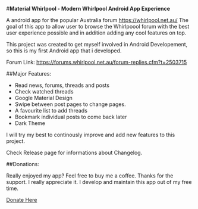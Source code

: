
#**Material Whirlpool - Modern Whirlpool Android App Experience**

A android app for the popular Australia forum https://whirlpool.net.au/
The goal of this app to allow user to browse the Whirlpoool forum with the best user experience possible and in addition adding any cool features on top.

This project was created to get myself involved in Android Developement, so this is my first Android app that i developed. 

Forum Link: https://forums.whirlpool.net.au/forum-replies.cfm?t=2503715

##Major Features:
- Read news, forums, threads and posts
- Check watched threads
- Google Material Design
- Swipe between post pages to change pages.
- A favourite list to add threads
- Bookmark individual posts to come back later
- Dark Theme

I will try my best to continously improve and add new features to this project.

Check Release page for informations about Changelog.

##Donations:

Really enjoyed my app? Feel free to buy me a coffee. Thanks for the support. I really appreciate it. I develop and maintain this app out of my free time.

<a href="https://www.paypal.com/cgi-bin/webscr?cmd=_donations&business=2ZKM3VF6DNG9G&lc=AU&item_name=Material%20Whirlpool&currency_code=AUD&bn=PP%2dDonationsBF%3abtn_donateCC_LG%2egif%3aNonHosted">Donate Here</a>
